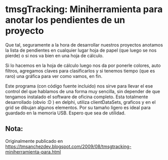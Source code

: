 # tmsgTracking: Miniherramienta para anotar los pendientes de un proyecto

Que tal, seguramente a la hora de desarrollar nuestros proyectos anotamos la lista de pendientes en cualquier lugar hoja de papel (que luego se nos pierde) o si nos va bien en una hoja de cálculo.

Si lo hacemos en la hoja de cálculo luego nos da por ponerle colores, auto filtros, agregamos claves para clasificarlos y si tenemos tiempo (que es raro) una gráfica para ver como vamos, en fin. 

Este programa (con código fuente incluido) nos sirve para llevar el ese control del que hablamos de una forma muy sencilla, sin depender de que tengamos instalado el software de oficina completo. Esta totalmente desarrollado (obvio :D ) en delphi, utiliza clientDataSets, graficos y en el grid se dibujan algunos elementos. Por su tamaño ligero es ideal para guardado en la memoria USB. Espero que sea de utilidad.

## Nota:

Originalmente publicado en https://tmsanchezdev.blogspot.com/2009/08/tmsgtracking-miniherramienta-para.html